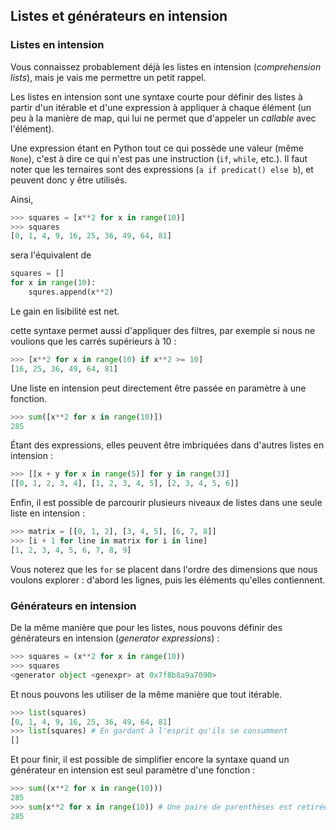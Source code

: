## Listes et générateurs en intension

### Listes en intension

Vous connaissez probablement déjà les listes en intension (*comprehension lists*), mais je vais me permettre un petit rappel.

Les listes en intension sont une syntaxe courte pour définir des listes à partir d'un itérable et d'une expression à appliquer à chaque élément (un peu à la manière de map, qui lui ne permet que d'appeler un *callable* avec l'élément).

Une expression étant en Python tout ce qui possède une valeur (même `None`), c'est à dire ce qui n'est pas une instruction (`if`, `while`, etc.).
Il faut noter que les ternaires sont des expressions (`a if predicat() else b`), et peuvent donc y être utilisés.

Ainsi,

```python
>>> squares = [x**2 for x in range(10)]
>>> squares
[0, 1, 4, 9, 16, 25, 36, 49, 64, 81]
```

sera l'équivalent de

```python
squares = []
for x in range(10):
    squres.append(x**2)
```

Le gain en lisibilité est net.

cette syntaxe permet aussi d'appliquer des filtres, par exemple si nous ne voulions que les carrés supérieurs à 10 :

```python
>>> [x**2 for x in range(10) if x**2 >= 10]
[16, 25, 36, 49, 64, 81]
```

Une liste en intension peut directement être passée en paramètre à une fonction.

```python
>>> sum([x**2 for x in range(10)])
285
```

Étant des expressions, elles peuvent être imbriquées dans d'autres listes en intension :

```python
>>> [[x + y for x in range(5)] for y in range(3)]
[[0, 1, 2, 3, 4], [1, 2, 3, 4, 5], [2, 3, 4, 5, 6]]
```

Enfin, il est possible de parcourir plusieurs niveaux de listes dans une seule liste en intension :

```python
>>> matrix = [[0, 1, 2], [3, 4, 5], [6, 7, 8]]
>>> [i + 1 for line in matrix for i in line]
[1, 2, 3, 4, 5, 6, 7, 8, 9]
```

Vous noterez que les `for` se placent dans l'ordre des dimensions que nous voulons explorer : d'abord les lignes, puis les éléments qu'elles contiennent.

### Générateurs en intension

De la même manière que pour les listes, nous pouvons définir des générateurs en intension (*generator expressions*) :

```python
>>> squares = (x**2 for x in range(10))
>>> squares
<generator object <genexpr> at 0x7f8b8a9a7090>
```

Et nous pouvons les utiliser de la même manière que tout itérable.

```python
>>> list(squares)
[0, 1, 4, 9, 16, 25, 36, 49, 64, 81]
>>> list(squares) # En gardant à l'esprit qu'ils se consumment
[]
```

Et pour finir, il est possible de simplifier encore la syntaxe quand un générateur en intension est seul paramètre d'une fonction :

```python
>>> sum((x**2 for x in range(10)))
285
>>> sum(x**2 for x in range(10)) # Une paire de parenthèses est retirée
285
```
